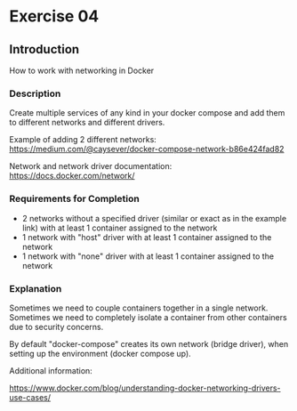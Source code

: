 # Exercise 04

## Introduction

How to work with networking in Docker

### Description

Create multiple services of any kind in your docker compose and add them to different networks and different drivers.

Example of adding 2 different networks:
https://medium.com/@caysever/docker-compose-network-b86e424fad82

Network and network driver documentation:
https://docs.docker.com/network/

### Requirements for Completion

- 2 networks without a specified driver (similar or exact as in the example link) with at least 1 container assigned to the network
- 1 network with "host" driver with at least 1 container assigned to the network
- 1 network with "none" driver with at least 1 container assigned to the network

### Explanation

Sometimes we need to couple containers together in a single network. Sometimes we need to completely isolate a container from other containers due to security concerns. 

By default "docker-compose" creates its own network (bridge driver), when setting up the environment (docker compose up).

Additional information:

https://www.docker.com/blog/understanding-docker-networking-drivers-use-cases/

